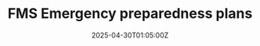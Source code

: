 ---
title: FMS Emergency preparedness plans
linkTitle: FMS Emergency preparedness plans
date: '2025-04-30T01:05:00Z'
weight: 1
description: No content
draft: false
ref: fms-emergency-preparedness-plans
---